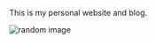 This is my personal website and blog.

![random image](https://images.unsplash.com/photo-1706433164724-b4aacbfe931f?q=80&w=1887&auto=format&fit=crop&ixlib=rb-4.0.3&ixid=M3wxMjA3fDB8MHxwaG90by1wYWdlfHx8fGVufDB8fHx8fA%3D%3D "Kyoto")
